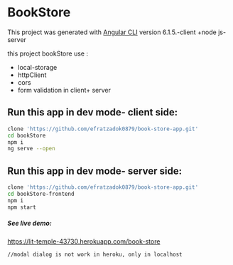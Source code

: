 # BookStore

This project was generated with [Angular CLI](https://github.com/angular/angular-cli) version 6.1.5.-client    +node js- server

this project bookStore use :
* local-storage
* httpClient
* cors
* form validation in client+ server

## Run this app in dev mode- client side:
```bash
clone 'https://github.com/efratzadok0879/book-store-app.git'
cd bookStore
npm i
ng serve --open
```
## Run this app in dev mode- server side:
```bash
clone 'https://github.com/efratzadok0879/book-store-app.git'
cd bookStore-frontend
npm i
npm start
```

##### See live demo:
https://lit-temple-43730.herokuapp.com/book-store

```bush
//modal dialog is not work in heroku, only in localhost
```

